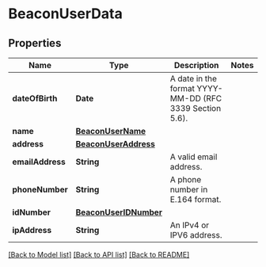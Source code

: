 # BeaconUserData

## Properties
Name | Type | Description | Notes
------------ | ------------- | ------------- | -------------
**dateOfBirth** | **Date** | A date in the format YYYY-MM-DD (RFC 3339 Section 5.6). | 
**name** | [**BeaconUserName**](BeaconUserName.md) |  | 
**address** | [**BeaconUserAddress**](BeaconUserAddress.md) |  | 
**emailAddress** | **String** | A valid email address. | 
**phoneNumber** | **String** | A phone number in E.164 format. | 
**idNumber** | [**BeaconUserIDNumber**](BeaconUserIDNumber.md) |  | 
**ipAddress** | **String** | An IPv4 or IPV6 address. | 

[[Back to Model list]](../README.md#documentation-for-models) [[Back to API list]](../README.md#documentation-for-api-endpoints) [[Back to README]](../README.md)


